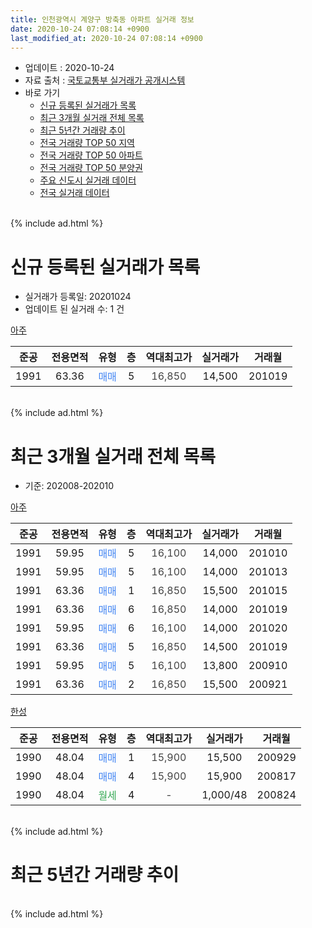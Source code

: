 ```yaml
---
title: 인천광역시 계양구 방축동 아파트 실거래 정보
date: 2020-10-24 07:08:14 +0900
last_modified_at: 2020-10-24 07:08:14 +0900
---
```


* 업데이트 : 2020-10-24
* 자료 출처 : [국토교통부 실거래가 공개시스템](http://rt.molit.go.kr)
* 바로 가기
    * [신규 등록된 실거래가 목록](#신규-등록된-실거래가-목록)
    * [최근 3개월 실거래 전체 목록](#최근-3개월-실거래-전체-목록)
    * [최근 5년간 거래량 추이](#최근-5년간-거래량-추이)
    * [전국 거래량 TOP 50 지역](https://inasie.github.io/apt-trade-info/최근-3개월-전국에서-가장-거래가-많이-발생한-지역)
    * [전국 거래량 TOP 50 아파트](https://inasie.github.io/apt-trade-info/최근-3개월-전국에서-가장-거래가-많이-발생한-아파트)
    * [전국 거래량 TOP 50 분양권](https://inasie.github.io/apt-trade-info/최근-3개월-전국에서-가장-거래가-많이-발생한-분양권)
    * [주요 신도시 실거래 데이터](https://inasie.github.io/apt-trade-info/주요-신도시)
    * [전국 실거래 데이터](https://inasie.github.io/apt-trade-info/전국)
<br>
{% include ad.html %}
<br>

# 신규 등록된 실거래가 목록
* 실거래가 등록일: 20201024
* 업데이트 된 실거래 수: 1 건


[아주](https://search.naver.com/search.naver?query=%EC%9D%B8%EC%B2%9C%EA%B4%91%EC%97%AD%EC%8B%9C+%EA%B3%84%EC%96%91%EA%B5%AC+%EB%B0%A9%EC%B6%95%EB%8F%99+%EC%95%84%EC%A3%BC)

|준공|전용면적|유형|층|역대최고가|실거래가|거래월|
|:---:|:---:|:---:|:---:|:---:|:---:|:---:|
|1991|63.36|<span style="color:#4285f3">매매</span>|5|<span style="color:#444444">16,850</span>|14,500|201019|


<br>
{% include ad.html %}
<br>

# 최근 3개월 실거래 전체 목록
* 기준: 202008-202010


[아주](https://search.naver.com/search.naver?query=%EC%9D%B8%EC%B2%9C%EA%B4%91%EC%97%AD%EC%8B%9C+%EA%B3%84%EC%96%91%EA%B5%AC+%EB%B0%A9%EC%B6%95%EB%8F%99+%EC%95%84%EC%A3%BC)

|준공|전용면적|유형|층|역대최고가|실거래가|거래월|
|:---:|:---:|:---:|:---:|:---:|:---:|:---:|
|1991|59.95|<span style="color:#4285f3">매매</span>|5|<span style="color:#444444">16,100</span>|14,000|201010|
|1991|59.95|<span style="color:#4285f3">매매</span>|5|<span style="color:#444444">16,100</span>|14,000|201013|
|1991|63.36|<span style="color:#4285f3">매매</span>|1|<span style="color:#444444">16,850</span>|15,500|201015|
|1991|63.36|<span style="color:#4285f3">매매</span>|6|<span style="color:#444444">16,850</span>|14,000|201019|
|1991|59.95|<span style="color:#4285f3">매매</span>|6|<span style="color:#444444">16,100</span>|14,000|201020|
|1991|63.36|<span style="color:#4285f3">매매</span>|5|<span style="color:#444444">16,850</span>|14,500|201019|
|1991|59.95|<span style="color:#4285f3">매매</span>|5|<span style="color:#444444">16,100</span>|13,800|200910|
|1991|63.36|<span style="color:#4285f3">매매</span>|2|<span style="color:#444444">16,850</span>|15,500|200921|

[한성](https://search.naver.com/search.naver?query=%EC%9D%B8%EC%B2%9C%EA%B4%91%EC%97%AD%EC%8B%9C+%EA%B3%84%EC%96%91%EA%B5%AC+%EB%B0%A9%EC%B6%95%EB%8F%99+%ED%95%9C%EC%84%B1)

|준공|전용면적|유형|층|역대최고가|실거래가|거래월|
|:---:|:---:|:---:|:---:|:---:|:---:|:---:|
|1990|48.04|<span style="color:#4285f3">매매</span>|1|<span style="color:#444444">15,900</span>|15,500|200929|
|1990|48.04|<span style="color:#4285f3">매매</span>|4|<span style="color:#444444">15,900</span>|15,900|200817|
|1990|48.04|<span style="color:#34a853">월세</span>|4|<span style="color:#444444">-</span>|1,000/48|200824|


<br>
{% include ad.html %}
<br>

# 최근 5년간 거래량 추이


<div style="width:100%;">
    <canvas id="deal_progress" height="200"></canvas>
</div>

<script>
new Chart(document.getElementById("deal_progress"), {
    type: 'line',
    data: {
        labels: ['201510','201511','201512','201601','201602','201603','201604','201605','201606','201607','201608','201609','201610','201611','201612','201701','201702','201703','201704','201705','201706','201707','201708','201709','201710','201711','201712','201801','201802','201803','201804','201805','201806','201807','201808','201809','201810','201811','201812','201901','201902','201903','201904','201905','201906','201907','201908','201909','201910','201911','201912','202001','202002','202003','202004','202005','202006','202007','202008','202009','202010'],
        datasets: [{
            label: '매매',
            pointRadius: 1,
            data: [5, 3, 3, 3, 6, 4, 9, 7, 6, 5, 8, 7, 9, 5, 2, 3, 4, 4, 4, 5, 4, 3, 1, 4, 4, 1, 0, 2, 4, 2, 4, 1, 1, 0, 2, 4, 1, 2, 10, 0, 1, 3, 0, 3, 4, 1, 2, 1, 1, 3, 1, 2, 2, 3, 1, 7, 7, 6, 1, 3, 6],
            borderColor: "rgba(255, 201, 14, 1)",
            backgroundColor: "rgba(255, 201, 14, 0.5)",
            fill: false,
            lineTension: 0
        },{
            label: '전월세',
            pointRadius: 1,
            data: [1, 1, 4, 3, 2, 5, 4, 1, 3, 8, 4, 0, 4, 3, 4, 5, 3, 5, 3, 5, 5, 2, 3, 3, 2, 2, 0, 0, 0, 2, 2, 2, 1, 1, 0, 1, 0, 2, 1, 2, 2, 1, 0, 3, 1, 0, 0, 0, 0, 0, 0, 1, 0, 0, 1, 4, 1, 1, 1, 0, 0],
            borderColor: "rgba(0, 141, 185, 1)",
            backgroundColor: "rgba(0, 141, 185, 0.5)",
            fill: false,
            lineTension: 0
        }
        ]
    },
    options: {
        responsive: true,
        title: {
            display: false
        },
        tooltips: {
            mode: 'index',
            intersect: false
        },
        hover: {
            mode: 'nearest',
            intersect: true
        },
        scales: {
            xAxes: [{
                display: true,
                scaleLabel: {
                    display: true,
                    labelString: '년/월'
                }
            }],
            yAxes: [{
                display: true,
                ticks: {
                    suggestedMin: 0,
                },
                scaleLabel: {
                    display: true,
                    labelString: '실거래 수'
                }
            }]
        }
    }
});

</script>


<br>
{% include ad.html %}
<br>

